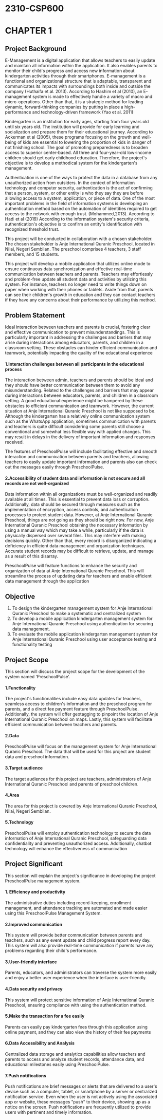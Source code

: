 # 2310-CSP600
# CHAPTER 1 

## Project Background

E-Management is a digital application that allows teachers to easily update and maintain all information within the application. It also enables parents to monitor their child's progress and access new information about kindergarten activities through their smartphones. E-management is a functional and organizational structure that is adaptable, transparent and communicates its impacts with surroundings both inside and outside the company (Huthaifa et al. 2013). According to Hashim et al (2010), an E-management system is made to effectively handle a variety of macro and micro-operations. Other than that, it is a strategic method for leading dynamic, forward-thinking companies by putting in place a high-performance and technology-driven framework (Yao et al. 2011)

Kindergarten is an institution for early ages, starting from four years old until six years old. The institution will provide for early learning and socialization and prepare them for their educational journey. According to Ackerman et al (2005), these programs focusing on the growth and well-being of kids are essential to lowering the proportion of kids in danger of not finishing school. The goal of promoting preparedness is to broaden access to superior center-based. All three and four-year-old low-income children should get early childhood education. Therefore, the project's objective is to develop a methodical system for the kindergarten's management.

Authentication is one of the ways to protect the data in a database from any unauthorized action from outsiders. In the context of information technology and computer security, authentication is the act of confirming that a person, system, or other entity is who they say they are before allowing access to a system, application, or piece of data. One of the most important problems in the field of information systems is developing an authentication method based on the automation of identities required to get access to the network with enough trust. (Mohammed,2013). According to Hadi et al (2019) According to the information system's security criteria, authentication's objective is to confirm an entity's identification with recognized threshold trust.

This project will be conducted in collaboration with a chosen stakeholder. The chosen stakeholder is Anje International Quranic Preschool, located in Nilai, Negeri Sembilan. The preschool comprises 4 teachers, 3 staff members, and 15 students.

This project will develop a mobile application that utilizes online mode to ensure continuous data synchronization and effective real-time communication between teachers and parents. Teachers may effortlessly and problem-free update all student data and activities by utilizing this system. For instance, teachers no longer need to write things down on paper when working with their phones or tablets. Aside from that, parents can see their children's growth in education and they can contact teachers if they have any concerns about their performance by utilizing this method.

## Problem Statement


Ideal interaction between teachers and parents is crucial, fostering clear and effective communication to prevent misunderstandings. This is particularly important in addressing the challenges and barriers that may arise during interactions among educators, parents, and children in a classroom setting. These obstacles can hinder efficient communication and teamwork, potentially impacting the quality of the educational experience

#### 1.Interaction challenges between all participants in the educational process
The interaction between admin, teachers and parents should be ideal and they should have better communication between them to avoid any misunderstanding. Related to the challenges and barriers that may appear during interactions between educators, parents, and children in a classroom setting. A good educational experience might be hampered by these obstacles to efficient communication and teamwork. However, the current situation at Anje International Quranic Preschool is not like supposed to be. Although the kindergarten has a relatively online communication system such as the WhatsApp application, sometimes communication with parents and teachers is quite difficult considering some parents still choose a conventional and somewhat less flexible way with applied changes. This may result in delays in the delivery of important information and responses received. 

The features of PreschoolPulse will include facilitating effective and smooth interaction and communication between parents and teachers, allowing teachers to easily update important information and parents also can check out the messages easily through PreschoolPulse.

#### 2.Accessibility of student data and information is not secure and all records are not well-organized

Data information within all organizations must be well-organized and readily available at all times. This is essential to prevent data loss or corruption. Additionally, data should be secured through measures such as the implementation of encryption, access controls, and authentication processes to protect student data. However, at Anje International Quranic Preschool, things are not going as they should be right now. For now, Anje International Quranic Preschool obtaining the necessary information by using a manual way which may take a while, particularly if the data is physically dispersed over several files. This may interfere with making decisions quickly. Other than that, every record is disorganized indicating a deficiency in efficient data management and organization techniques. Accurate student records may be difficult to retrieve, update, and manage as a result of this disarray.

PreschoolPulse will feature functions to enhance the security and organization of data at Anje International Quranic Preschool. This will streamline the process of updating data for teachers and enable efficient data management through the application

## Objective
1. To design the kindergarten management system for Anje International Quranic Preschool to make a systematic and centralized system
2. To develop a mobile application kindergarten management system for Anje International Quranic Preschool using authentication for securing data management.
3. To evaluate the mobile application kindergarten management system for Anje International Quranic Preschool using user acceptance testing and functionality testing

## Project Scope
This section will discuss the project scope for the development of the system named 'PreschoolPulse’. 

#### 1.Functionality
The project's functionalities include easy data updates for teachers, seamless access to children's information and the preschool program for parents, and a direct fee payment feature through PreschoolPulse. Additionally, the system will offer geotagging to pinpoint the location of Anje International Quranic Preschool on maps. Lastly, this system will facilitate efficient communication between teachers and parents.

#### 2.Data
PreschoolPulse will focus on the management system for Anje International Quranic Preschool. The data that will be used for this project are student data and preschool information.

#### 3.Target audience
The target audiences for this project are teachers, administrators of Anje International Quranic Preschool and parents of preschool children. 

#### 4.Area
The area for this project is covered by Anje International Quranic Preschool, Nilai, Negeri Sembilan. 	

#### 5.Technology
PreschoolPulse will employ authentication technology to secure the data information of Anje International Quranic Preschool, safeguarding data confidentiality and preventing unauthorized access. Additionally, chatbot technology will enhance the effectiveness of communication


## Project Significant

This section will explain the project's significance in developing the project PreschoolPulse management system.

#### 1. Efficiency and productivity
The administrative duties including record-keeping, enrollment management, and attendance tracking are automated and made easier using this PreschoolPulse Management System. 

#### 2.Improved communication
This system will provide better communication between parents and teachers, such as any event update and child progress report every day. This system will also provide real-time communication if parents have any problems regarding their child's performance.

#### 3.User-friendly interface
Parents, educators, and administrators can traverse the system more easily and enjoy a better user experience when the interface is user-friendly.

#### 4.Data security and privacy
This system will protect sensitive information of Anje International Quranic Preschool, ensuring compliance with using the authentication method.

#### 5.Make the transaction for a fee easily
Parents can easily pay kindergarten fees through this application using online payment, and they can also view the history of their fee payments

#### 6.Data Accessibility and Analysis
Centralized data storage and analytics capabilities allow teachers and parents to access and analyze student records, attendance data, and educational milestones easily using PreschoolPulse.

#### 7.Push notifications
Push notifications are brief messages or alerts that are delivered to a user's device such as a computer, tablet, or smartphone by a server or centralized notification service. Even when the user is not actively using the associated app or website, these messages "push" to their device, showing up as a notice on the screen. Push notifications are frequently utilized to provide users with pertinent and timely information.


